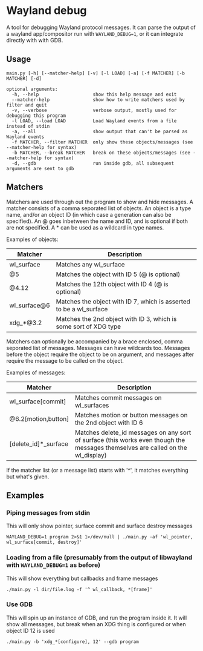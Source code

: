 # Wayland debug

A tool for debugging Wayland protocol messages. It can parse the output of a wayland app/compositor run with `WAYLAND_DEBUG=1`, or it can integrate directly with with GDB.

## Usage
```
main.py [-h] [--matcher-help] [-v] [-l LOAD] [-a] [-f MATCHER] [-b MATCHER] [-d]

optional arguments:
  -h, --help                    show this help message and exit
  --matcher-help                show how to write matchers used by filter and quit
  -v, --verbose                 verbose output, mostly used for debugging this program
  -l LOAD, --load LOAD          Load Wayland events from a file instead of stdin
  -a, --all                     show output that can't be parsed as Wayland events
  -f MATCHER, --filter MATCHER  only show these objects/messages (see --matcher-help for syntax)
  -b MATCHER, --break MATCHER   break on these objects/messages (see --matcher-help for syntax)
  -d, --gdb                     run inside gdb, all subsequent arguments are sent to gdb
```

## Matchers
Matchers are used through out the program to show and hide messages. A matcher consists of a comma seporated list of objects. An object is a type name, and/or an object ID (in which case a generation can also be specified). An @ goes inbetween the name and ID, and is optional if both are not specified. A * can be used as a wildcard in type names.

Examples of objects:

| Matcher | Description |
| --- | --- |
| wl_surface   | Matches any wl_surface |
| @5           | Matches the object with ID 5 (@ is optional) |
| @4.12        | Matches the 12th object with ID 4 (@ is optional) |
| wl_surface@6 | Matches the object with ID 7, which is asserted to be a wl_surface |
| xdg_*@3.2    | Matches the 2nd object with ID 3, which is some sort of XDG type |

Matchers can optionally be accompanied by a brace enclosed, comma seporated list of messages. Messages can have wildcards too. Messages before the object require the object to be on argument, and messages after require the message to be called on the object.

Examples of messages:

| Matcher | Description |
| --- | --- |
| wl_surface[commit]   | Matches commit messages on wl_surfaces |
| @6.2[motion,button]  | Matches motion or button messages on the 2nd object with ID 6 |
| [delete_id]*_surface | Matches delete_id messages on any sort of surface (this works even though the messages themselves are called on the wl_display) |

If the matcher list (or a message list) starts with '^', it matches everything but what's given.

## Examples

### Piping messages from stdin
This will only show pointer, surface commit and surface destroy messages
```
WAYLAND_DEBUG=1 program 2>&1 1>/dev/null | ./main.py -af 'wl_pointer, wl_surface[commit, destroy]'
```

### Loading from a file (presumably from the output of libwayland with `WAYLAND_DEBUG=1` as before)
This will show everything but callbacks and frame messages
```
./main.py -l dir/file.log -f '^ wl_callback, *[frame]'
```

### Use GDB
This will spin up an instance of GDB, and run the program inside it. It will show all messages, but break when an XDG thing is configured or when object ID 12 is used
```
./main.py -b 'xdg_*[configure], 12' --gdb program
```
